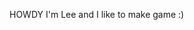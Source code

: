 HOWDY I'm Lee and I like to make game :)

<!---
leestei/leestei is a ✨ special ✨ repository because its `README.md` (this file) appears on your GitHub profile.
You can click the Preview link to take a look at your changes.
--->
